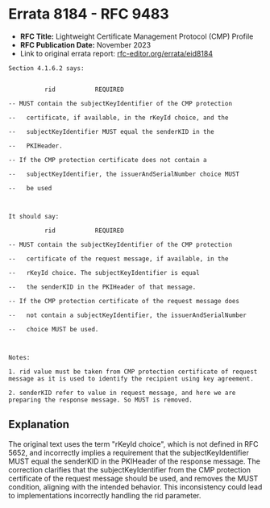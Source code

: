 # Errata 8184 - RFC 9483

- **RFC Title:** Lightweight Certificate Management Protocol (CMP) Profile
- **RFC Publication Date:** November 2023
- Link to original errata report: [rfc-editor.org/errata/eid8184](https://www.rfc-editor.org/errata/eid8184)

```
Section 4.1.6.2 says:


          rid           REQUIRED
-- MUST contain the subjectKeyIdentifier of the CMP protection
--   certificate, if available, in the rKeyId choice, and the
--   subjectKeyIdentifier MUST equal the senderKID in the
--   PKIHeader.
-- If the CMP protection certificate does not contain a
--   subjectKeyIdentifier, the issuerAndSerialNumber choice MUST
--   be used


It should say:

          rid           REQUIRED
-- MUST contain the subjectKeyIdentifier of the CMP protection
--   certificate of the request message, if available, in the
--   rKeyId choice. The subjectKeyIdentifier is equal
--   the senderKID in the PKIHeader of that message.
-- If the CMP protection certificate of the request message does
--   not contain a subjectKeyIdentifier, the issuerAndSerialNumber
--   choice MUST be used.


Notes:

1. rid value must be taken from CMP protection certificate of request message as it is used to identify the recipient using key agreement.
2. senderKID refer to value in request message, and here we are preparing the response message. So MUST is removed.
```

## Explanation

The original text uses the term "rKeyId choice", which is not defined in RFC 5652, and incorrectly implies a requirement that the subjectKeyIdentifier MUST equal the senderKID in the PKIHeader of the response message. The correction clarifies that the subjectKeyIdentifier from the CMP protection certificate of the request message should be used, and removes the MUST condition, aligning with the intended behavior. This inconsistency could lead to implementations incorrectly handling the rid parameter.
